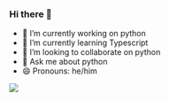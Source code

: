 ### Hi there 👋

- 🔭 I’m currently working on python
- 🌱 I’m currently learning Typescript
- 👯 I’m looking to collaborate on python
- 💬 Ask me about python
- 😄 Pronouns: he/him

![](https://github-readme-stats.vercel.app/api?username=kumaraditya303&show_icons=true&theme=radical)
